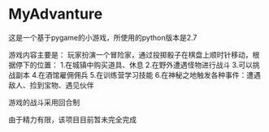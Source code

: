 # MyAdvanture
这是一个基于pygame的小游戏，所使用的python版本是2.7

游戏内容主要是：
玩家扮演一个冒险家，通过投掷骰子在棋盘上顺时针移动，根据停下的位置：
1.在城镇中购买道具、休息
2.在野外遭遇怪物进行战斗
3.可以挑战副本
4.在酒馆雇佣佣兵
5.在训练营学习技能
6.在神秘之地触发各种事件：遭遇敌人、捡到宝物、遇见伙伴

游戏的战斗采用回合制

由于精力有限，该项目目前暂未完全完成
